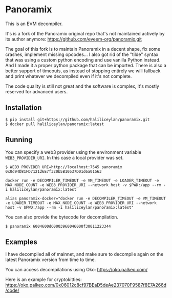 Panoramix
=========

This is an EVM decompiler.

It's is a fork of the Panoramix original repo that's not maintained actively by its author anymore: https://github.com/eveem-org/panoramix.git

The goal of this fork is to maintain Panoramix in a decent shape, fix some crashes, implement missing opcodes...
I also got rid of the "tilde" syntax that was using a custom python encoding and use vanilla Python instead. And I made it a proper python package that can be imported.
There is also a better support of timeouts, as instead of stopping entirely we will fallback and print whatever we decompiled even if it's not complete.

The code quality is still not great and the software is complex, it's mostly reserved for advanced users.

## Installation

```console
$ pip install git+https://github.com/haliliceylan/panoramix.git
$ docker pull haliliceylan/panoramix:latest
```

## Running

You can specify a web3 provider using the environment variable `WEB3_PROVIDER_URI`. In this case a local provider was set.

```console
$ WEB3_PROVIDER_URI=http://localhost:7545 panoramix 0x0d94D81FD712126E7f320b5B10537D01d6a01563
```


```console
docker run -e DECOMPILER_TIMEOUT -e VM_TIMEOUT -e LOADER_TIMEOUT -e MAX_NODE_COUNT -e WEB3_PROVIDER_URI --network host -v $PWD:/app --rm -i haliliceylan/panoramix:latest
```

```console
alias panoramix-docker="docker run -e DECOMPILER_TIMEOUT -e VM_TIMEOUT -e LOADER_TIMEOUT -e MAX_NODE_COUNT -e WEB3_PROVIDER_URI --network host -v $PWD:/app --rm -i haliliceylan/panoramix:latest"
```

You can also provide the bytecode for decompilation.

```console
$ panoramix 6004600d60003960046000f30011223344
```

## Examples

I have decompiled all of mainnet, and make sure to decompile again on the latest Panoramix version from time to time.

You can access decompilations using Oko: https://oko.palkeo.com/

Here is an example for cryptokitties: https://oko.palkeo.com/0x06012c8cf97BEaD5deAe237070F9587f8E7A266d/code/
